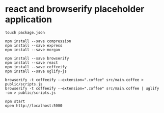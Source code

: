 # react and browserify placeholder application

    touch package.json

    npm install --save compression
    npm install --save express
    npm install --save morgan

    npm install --save browserify
    npm install --save react
    npm install --save coffeeify
    npm install --save uglify-js

    browserify -t coffeeify --extension=".coffee" src/main.coffee > public/scripts.js
    browserify -t coffeeify --extension=".coffee" src/main.coffee | uglify -cm > public/scripts.js

    npm start
    open http://localhost:5000
